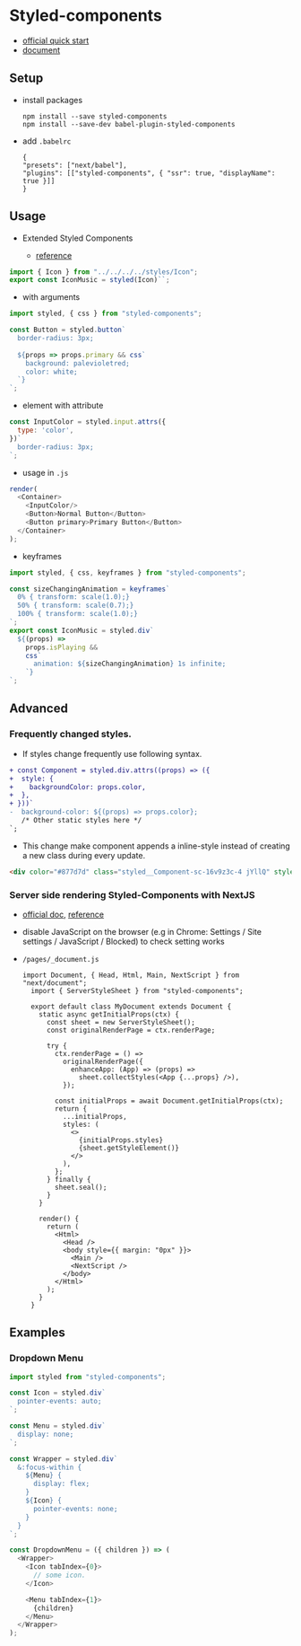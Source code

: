 # Styled-components

- [official quick start](https://styled-components.com/)
- [document](https://styled-components.com/docs)

## Setup 

- install packages

    ```
    npm install --save styled-components
    npm install --save-dev babel-plugin-styled-components
    ```

- add `.babelrc`

    ```
    {
    "presets": ["next/babel"],
    "plugins": [["styled-components", { "ssr": true, "displayName": true }]]
    }
    ```

## Usage

- Extended Styled Components
   
    - [reference](https://betterprogramming.pub/7-ways-to-inherit-styles-using-styled-components-69debaad97e3)

```javascript
import { Icon } from "../../../../styles/Icon";
export const IconMusic = styled(Icon)``;
```

- with arguments

```javascript
import styled, { css } from "styled-components";

const Button = styled.button`
  border-radius: 3px;
  
  ${props => props.primary && css`
    background: palevioletred;
    color: white;
  `}
`;
```

- element with attribute

```javascript
const InputColor = styled.input.attrs({ 
  type: 'color',
})`
  border-radius: 3px;
`;
```

- usage in `.js`

```javascript
render(
  <Container>
    <InputColor/>
    <Button>Normal Button</Button>
    <Button primary>Primary Button</Button>
  </Container>
);
```

- keyframes

```javascript
import styled, { css, keyframes } from "styled-components";

const sizeChangingAnimation = keyframes`
  0% { transform: scale(1.0);}
  50% { transform: scale(0.7);}
  100% { transform: scale(1.0);}
`;
export const IconMusic = styled.div`
  ${(props) =>
    props.isPlaying &&
    css`
      animation: ${sizeChangingAnimation} 1s infinite;
    `}
`;
```

## Advanced


### Frequently changed styles.

- If styles change frequently use following syntax.

```diff
+ const Component = styled.div.attrs((props) => ({
+  style: {
+    backgroundColor: props.color,
+  },
+ }))`
-  background-color: ${(props) => props.color};
   /* Other static styles here */
`;
```

- This change make component appends a inline-style instead of creating a new class during every update.

```html
<div color="#877d7d" class="styled__Component-sc-16v9z3c-4 jYllQ" style="background-color: rgb(135, 125, 125);"></div>
```

### Server side rendering Styled-Components with NextJS

- [official doc](https://nextjs.org/docs/advanced-features/custom-document), [reference](https://medium.com/swlh/server-side-rendering-styled-components-with-nextjs-1db1353e915e)

- disable JavaScript on the browser (e.g in Chrome: Settings / Site settings / JavaScript / Blocked) to check setting works

- `/pages/_document.js`

  ```
  import Document, { Head, Html, Main, NextScript } from "next/document";
    import { ServerStyleSheet } from "styled-components";

    export default class MyDocument extends Document {
      static async getInitialProps(ctx) {
        const sheet = new ServerStyleSheet();
        const originalRenderPage = ctx.renderPage;

        try {
          ctx.renderPage = () =>
            originalRenderPage({
              enhanceApp: (App) => (props) =>
                sheet.collectStyles(<App {...props} />),
            });

          const initialProps = await Document.getInitialProps(ctx);
          return {
            ...initialProps,
            styles: (
              <>
                {initialProps.styles}
                {sheet.getStyleElement()}
              </>
            ),
          };
        } finally {
          sheet.seal();
        }
      }

      render() {
        return (
          <Html>
            <Head />
            <body style={{ margin: "0px" }}>
              <Main />
              <NextScript />
            </body>
          </Html>
        );
      }
    }
  ```

## Examples

### Dropdown Menu

```javascript
import styled from "styled-components";

const Icon = styled.div`
  pointer-events: auto;
`;

const Menu = styled.div`
  display: none;
`;

const Wrapper = styled.div`
  &:focus-within {
    ${Menu} {
      display: flex;
    }
    ${Icon} {
      pointer-events: none;
    }
  }
`;

const DropdownMenu = ({ children }) => (
  <Wrapper>
    <Icon tabIndex={0}>
      // some icon.
    </Icon>

    <Menu tabIndex={1}>
      {children}
    </Menu>
  </Wrapper>
);
```
